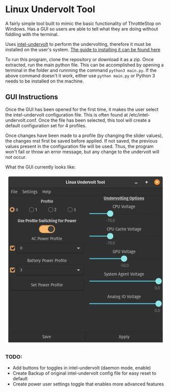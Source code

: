# Linux Undervolt Tool

A fairly simple tool built to mimic the basic functionality of ThrottleStop on Windows. Has a GUI so users are able to tell what they are doing without fiddling with the terminal.

Uses <a href="https://github.com/kitsunyan/intel-undervolt">intel-undervolt</a> to perform the undervolting, therefore it must be installed on the user's system. <a href="https://github.com/kitsunyan/intel-undervolt/blob/master/README.md">The guide to installing it can be found here</a>

To run this program, clone the repository or download it as a zip. Once extracted, run the main python file. This can be accomplished by opening a terminal in the folder and runnning the command `python3 main.py`. If the above command doesn't it work, either use `python main.py` or Python 3 needs to be installed on the machine. 

## GUI Instructions
Once the GUI has been opened for the first time, it makes the user select the intel-undervolt configuration file. This is often found at /etc/intel-undervolt.conf. Once the file has been selected, this tool will create a default configuration set for 4 profiles. 

Once changes have been made to a profile (by changing the slider values), the changes mst first be saved before applied. If not saved, the previous values present in the configuration file will be used. Thus, the program won't fail or throw an error message, but any change to the undervolt will not occur.

What the GUI currently looks like:


<img src="images/undervolt-tool_current.png"></img>

### TODO:

* Add buttons for toggles in intel-undervolt (daemon mode, enable)
* Create Backup of original intel-undervolt config file for easy reset to default
* Create power user settings toggle that enables more advanced features
